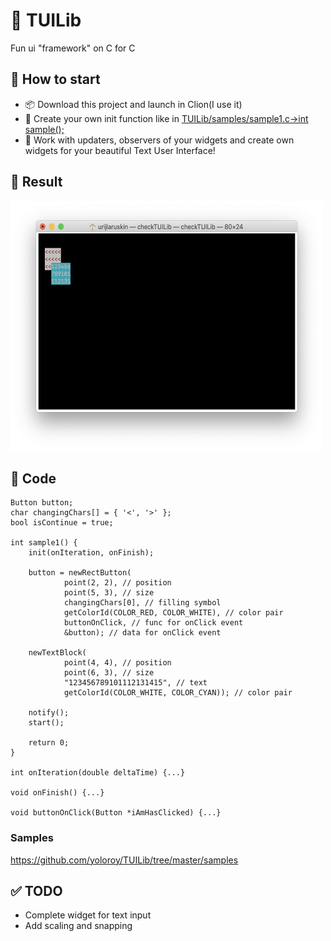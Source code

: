 # :beers: TUILib

Fun ui "framework" on C for C

## :rocket: How to start

* :package: Download this project and launch in Clion(I use it)
* :wrench: Create your own init function like in [TUILib/samples/sample1.c->int sample();](https://github.com/yoloroy/TUILib/blob/master/samples/sample1.c)
* :iphone: Work with updaters, observers of your widgets and create own widgets for your beautiful Text User Interface!

## :lipstick: Result
<img src="https://github.com/yoloroy/TUILib/blob/master/readme/sampleterminal1.png" width="500" height="400">

## :hammer: Code
```
Button button;
char changingChars[] = { '<', '>' };
bool isContinue = true;

int sample1() {
    init(onIteration, onFinish);

    button = newRectButton(
            point(2, 2), // position
            point(5, 3), // size
            changingChars[0], // filling symbol
            getColorId(COLOR_RED, COLOR_WHITE), // color pair
            buttonOnClick, // func for onClick event
            &button); // data for onClick event

    newTextBlock(
            point(4, 4), // position
            point(6, 3), // size
            "123456789101112131415", // text
            getColorId(COLOR_WHITE, COLOR_CYAN)); // color pair

    notify();
    start();

    return 0;
}

int onIteration(double deltaTime) {...}

void onFinish() {...}

void buttonOnClick(Button *iAmHasClicked) {...}
```

### Samples
https://github.com/yoloroy/TUILib/tree/master/samples

## :white_check_mark: TODO
* Complete widget for text input
* Add scaling and snapping
